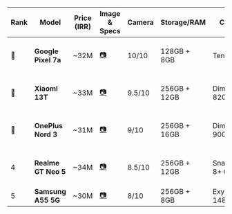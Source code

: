 | Rank | Model               | Price (IRR) | Image & Specs                  | Camera | Storage/RAM   | Chipset            | Highlights                     |
|------|---------------------|-------------|--------------------------------|--------|---------------|--------------------|--------------------------------|
| 🥇   | **Google Pixel 7a** | ~32M        | [📷](https://www.gsmarena.com/google_pixel_7a-12263.php) | 10/10  | 128GB + 8GB   | Tensor G2          | Best camera, pure Android      |
| 🥈   | **Xiaomi 13T**      | ~33M        | [📷](https://www.gsmarena.com/xiaomi_13t-12553.php)      | 9.5/10 | 256GB + 12GB  | Dimensity 8200-Ultra| Leica lenses, 144Hz display   |
| 🥉   | **OnePlus Nord 3**  | ~31M        | [📷](https://www.gsmarena.com/oneplus_nord_3_5g-12243.php) | 9/10   | 256GB + 16GB  | Dimensity 9000     | 16GB RAM, 80W charging        |
| 4    | **Realme GT Neo 5** | ~34M        | [📷](https://www.gsmarena.com/realme_gt_neo5-12070.php)  | 8.5/10 | 256GB + 12GB  | Snapdragon 8+ Gen 1| 240W charging (10min full!)   |
| 5    | **Samsung A55 5G**  | ~30M        | [📷](https://www.gsmarena.com/samsung_galaxy_a55_5g-12837.php) | 8/10   | 256GB + 8GB   | Exynos 1480        | IP67, 4yr updates             |
